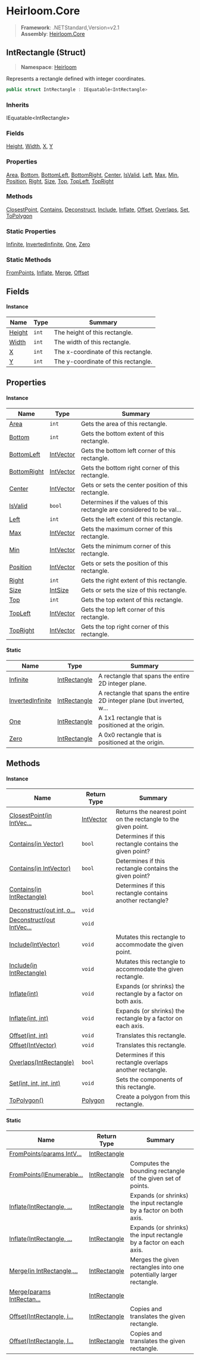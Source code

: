 # Heirloom.Core

> **Framework**: .NETStandard,Version=v2.1  
> **Assembly**: [Heirloom.Core][0]

## IntRectangle (Struct)

> **Namespace**: [Heirloom][0]

Represents a rectangle defined with integer coordinates.

```cs
public struct IntRectangle : IEquatable<IntRectangle>
```

### Inherits

IEquatable\<IntRectangle>

### Fields

[Height][1], [Width][2], [X][3], [Y][4]

### Properties

[Area][5], [Bottom][6], [BottomLeft][7], [BottomRight][8], [Center][9], [IsValid][10], [Left][11], [Max][12], [Min][13], [Position][14], [Right][15], [Size][16], [Top][17], [TopLeft][18], [TopRight][19]

### Methods

[ClosestPoint][20], [Contains][21], [Deconstruct][22], [Include][23], [Inflate][24], [Offset][25], [Overlaps][26], [Set][27], [ToPolygon][28]

### Static Properties

[Infinite][29], [InvertedInfinite][30], [One][31], [Zero][32]

### Static Methods

[FromPoints][33], [Inflate][24], [Merge][34], [Offset][25]

## Fields

#### Instance

| Name        | Type  | Summary                             |
|-------------|-------|-------------------------------------|
| [Height][1] | `int` | The height of this rectangle.       |
| [Width][2]  | `int` | The width of this rectangle.        |
| [X][3]      | `int` | The x-coordinate of this rectangle. |
| [Y][4]      | `int` | The y-coordinate of this rectangle. |

## Properties

#### Instance

| Name             | Type            | Summary                                                                |
|------------------|-----------------|------------------------------------------------------------------------|
| [Area][5]        | `int`           | Gets the area of this rectangle.                                       |
| [Bottom][6]      | `int`           | Gets the bottom extent of this rectangle.                              |
| [BottomLeft][7]  | [IntVector][35] | Gets the bottom left corner of this rectangle.                         |
| [BottomRight][8] | [IntVector][35] | Gets the bottom right corner of this rectangle.                        |
| [Center][9]      | [IntVector][35] | Gets or sets the center position of this rectangle.                    |
| [IsValid][10]    | `bool`          | Determines if the values of this rectangle are considered to be val... |
| [Left][11]       | `int`           | Gets the left extent of this rectangle.                                |
| [Max][12]        | [IntVector][35] | Gets the maximum corner of this rectangle.                             |
| [Min][13]        | [IntVector][35] | Gets the minimum corner of this rectangle.                             |
| [Position][14]   | [IntVector][35] | Gets or sets the position of this rectangle.                           |
| [Right][15]      | `int`           | Gets the right extent of this rectangle.                               |
| [Size][16]       | [IntSize][36]   | Gets or sets the size of this rectangle.                               |
| [Top][17]        | `int`           | Gets the top extent of this rectangle.                                 |
| [TopLeft][18]    | [IntVector][35] | Gets the top left corner of this rectangle.                            |
| [TopRight][19]   | [IntVector][35] | Gets the top right corner of this rectangle.                           |

#### Static

| Name                   | Type               | Summary                                                                |
|------------------------|--------------------|------------------------------------------------------------------------|
| [Infinite][29]         | [IntRectangle][37] | A rectangle that spans the entire 2D integer plane.                    |
| [InvertedInfinite][30] | [IntRectangle][37] | A rectangle that spans the entire 2D integer plane (but inverted, w... |
| [One][31]              | [IntRectangle][37] | A 1x1 rectangle that is positioned at the origin.                      |
| [Zero][32]             | [IntRectangle][37] | A 0x0 rectangle that is positioned at the origin.                      |

## Methods

#### Instance

| Name                            | Return Type     | Summary                                                        |
|---------------------------------|-----------------|----------------------------------------------------------------|
| [ClosestPoint(in IntVec...][20] | [IntVector][35] | Returns the nearest point on the rectangle to the given point. |
| [Contains(in Vector)][21]       | `bool`          | Determines if this rectangle contains the given point?         |
| [Contains(in IntVector)][21]    | `bool`          | Determines if this rectangle contains the given point?         |
| [Contains(in IntRectangle)][21] | `bool`          | Determines if this rectangle contains another rectangle?       |
| [Deconstruct(out int, o...][22] | `void`          |                                                                |
| [Deconstruct(out IntVec...][22] | `void`          |                                                                |
| [Include(IntVector)][23]        | `void`          | Mutates this rectangle to accommodate the given point.         |
| [Include(in IntRectangle)][23]  | `void`          | Mutates this rectangle to accommodate the given rectangle.     |
| [Inflate(int)][24]              | `void`          | Expands (or shrinks) the rectangle by a factor on both axis.   |
| [Inflate(int, int)][24]         | `void`          | Expands (or shrinks) the rectangle by a factor on each axis.   |
| [Offset(int, int)][25]          | `void`          | Translates this rectangle.                                     |
| [Offset(IntVector)][25]         | `void`          | Translates this rectangle.                                     |
| [Overlaps(IntRectangle)][26]    | `bool`          | Determines if this rectangle overlaps another rectangle.       |
| [Set(int, int, int, int)][27]   | `void`          | Sets the components of this rectangle.                         |
| [ToPolygon()][28]               | [Polygon][38]   | Create a polygon from this rectangle.                          |

#### Static

| Name                            | Return Type        | Summary                                                            |
|---------------------------------|--------------------|--------------------------------------------------------------------|
| [FromPoints(params IntV...][33] | [IntRectangle][37] |                                                                    |
| [FromPoints(IEnumerable...][33] | [IntRectangle][37] | Computes the bounding rectangle of the given set of points.        |
| [Inflate(IntRectangle, ...][24] | [IntRectangle][37] | Expands (or shrinks) the input rectangle by a factor on both axis. |
| [Inflate(IntRectangle, ...][24] | [IntRectangle][37] | Expands (or shrinks) the input rectangle by a factor on each axis. |
| [Merge(in IntRectangle,...][34] | [IntRectangle][37] | Merges the given rectangles into one potentially larger rectangle. |
| [Merge(params IntRectan...][34] | [IntRectangle][37] |                                                                    |
| [Offset(IntRectangle, i...][25] | [IntRectangle][37] | Copies and translates the given rectangle.                         |
| [Offset(IntRectangle, I...][25] | [IntRectangle][37] | Copies and translates the given rectangle.                         |

[0]: ../../Heirloom.Core.md
[1]: IntRectangle/Height.md
[2]: IntRectangle/Width.md
[3]: IntRectangle/X.md
[4]: IntRectangle/Y.md
[5]: IntRectangle/Area.md
[6]: IntRectangle/Bottom.md
[7]: IntRectangle/BottomLeft.md
[8]: IntRectangle/BottomRight.md
[9]: IntRectangle/Center.md
[10]: IntRectangle/IsValid.md
[11]: IntRectangle/Left.md
[12]: IntRectangle/Max.md
[13]: IntRectangle/Min.md
[14]: IntRectangle/Position.md
[15]: IntRectangle/Right.md
[16]: IntRectangle/Size.md
[17]: IntRectangle/Top.md
[18]: IntRectangle/TopLeft.md
[19]: IntRectangle/TopRight.md
[20]: IntRectangle/ClosestPoint.md
[21]: IntRectangle/Contains.md
[22]: IntRectangle/Deconstruct.md
[23]: IntRectangle/Include.md
[24]: IntRectangle/Inflate.md
[25]: IntRectangle/Offset.md
[26]: IntRectangle/Overlaps.md
[27]: IntRectangle/Set.md
[28]: IntRectangle/ToPolygon.md
[29]: IntRectangle/Infinite.md
[30]: IntRectangle/InvertedInfinite.md
[31]: IntRectangle/One.md
[32]: IntRectangle/Zero.md
[33]: IntRectangle/FromPoints.md
[34]: IntRectangle/Merge.md
[35]: IntVector.md
[36]: IntSize.md
[37]: IntRectangle.md
[38]: Polygon.md
